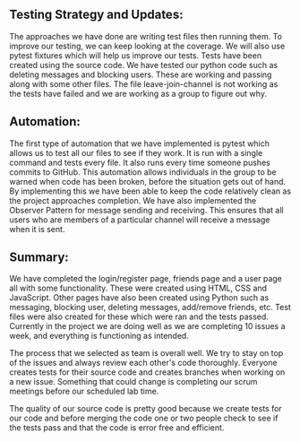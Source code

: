 ## Testing Strategy and Updates: 

 

The approaches we have done are writing test files then running them. To improve our testing, we can keep looking at the coverage. We will also use pytest fixtures which will help us improve our tests. Tests have been created using the source code. We have tested our python code such as deleting messages and blocking users. These are working and passing along with some other files. The file leave-join-channel is not working as the tests have failed and we are working as a group to figure out why. 

 

## Automation: 

 

The first type of automation that we have implemented is pytest which allows us to test all our files to see if they work.  It is run with a single command and tests every file.  It also runs every time someone pushes commits to GitHub.  This automation allows individuals in the group to be warned when code has been broken, before the situation gets out of hand.  By implementing this we have been able to keep the code relatively clean as the project approaches completion.  We have also implemented the Observer Pattern for message sending and receiving.  This ensures that all users who are members of a particular channel will receive a message when it is sent. 

 

 

## Summary: 

We have completed the login/register page, friends page and a user page all with some functionality. These were created using HTML, CSS and JavaScript. Other pages have also been created using Python such as messaging, blocking user, deleting messages, add/remove friends, etc. Test files were also created for these which were ran and the tests passed. Currently in the project we are doing well as we are completing 10 issues a week, and everything is functioning as intended.   

The process that we selected as team is overall well. We try to stay on top of the issues and always review each other's code thoroughly. Everyone creates tests for their source code and creates branches when working on a new issue. Something that could change is completing our scrum meetings before our scheduled lab time.  

The quality of our source code is pretty good because we create tests for our code and before merging the code one or two people check to see if the tests pass and that the code is error free and efficient. 


